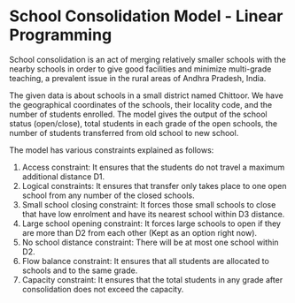 # School Consolidation Model - Linear Programming
School consolidation is an act of merging relatively smaller schools with the nearby schools in order to give good facilities and minimize multi-grade teaching, a prevalent issue in the rural areas of Andhra Pradesh, India.

The given data is about schools in a small district named Chittoor. We have the geographical coordinates of the schools, their locality code, and the number of students enrolled. The model gives the output of the school status (open/close), total students in each grade of the open schools, the number of students transferred from old school to new school.

The model has various constraints explained as follows:
1. Access constraint: It ensures that the students do not travel a maximum additional distance D1.
2. Logical constraints: It ensures that transfer only takes place to one open school from any number of the closed schools.
3. Small school closing constraint: It forces those small schools to close that have low enrolment and have its nearest school within D3 distance.
4. Large school opening constraint: It forces large schools to open if they are more than D2 from each other (Kept as an option right now).
5. No school distance constraint: There will be at most one school within D2.
6. Flow balance constraint: It ensures that all students are allocated to schools and to the same grade.
7. Capacity constraint: It ensures that the total students in any grade after consolidation does not exceed the capacity.
